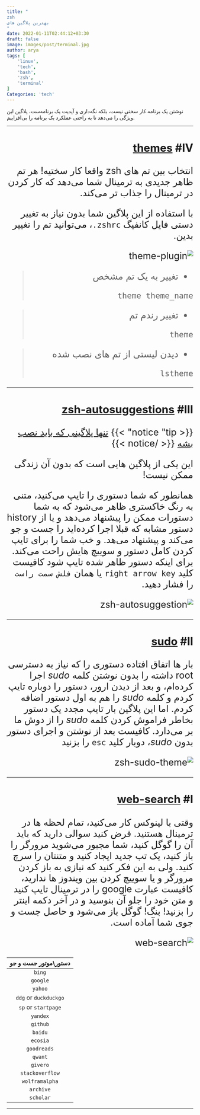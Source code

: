 ```yaml
---
title: "
zsh
بهترین پلاگین های 
"
date: 2022-01-11T02:44:12+03:30
draft: false
image: images/post/terminal.jpg
author: arya
tags: [
    'linux',
    'tech',
    'bash',
    'zsh',
    'terminal'
]
Categories: 'tech'
---
```


نوشتن یک برنامه کار سختی نیست، بلکه نگه‌داری و آپدیت یک برنامه‌ست، پلاگین این ویژگی را می‌دهد تا به راحتی عملکرد یک برنامه را بی‌افزاییم.

--- 

<div dir='rtl' style='font-size:25px'>


### [themes](https://github.com/ohmyzsh/ohmyzsh/tree/master/plugins/themes) #Ⅳ

انتخاب
بین تم های 
zsh
واقعا کار سختیه!‌ هر تم ظاهر جدیدی به ترمینال شما می‌دهد که
کار کردن در ترمینال را جذاب تر می‌کند.

با استفاده از این پلاگین شما بدون نیاز به تغییر دستی فایل کانفیگ
`zshrc.`،
می‌توانید تم را تغییر بدین.

![theme-plugin](/images/post/theme.gif)

> - تغییر به یک تم مشخص
>
>`theme theme_name`

> - تغییر رندم تم
>
> `theme`

> - دیدن لیستی از تم های نصب شده
>
> `lstheme`


---
### [zsh-autosuggestions](https://github.com/zsh-users/zsh-autosuggestions) #Ⅲ

{{< notice "tip" >}}
[تنها پلاگینی که باید نصب بشه](https://github.com/zsh-users/zsh-autosuggestions)
{{< /notice >}}

این یکی از پلاگین هایی است که بدون آن زندگی ممکن نیست!

همانطور که شما دستوری را تایپ می‌کنید، متنی به رنگ خاکستری ظاهر می‌شود که
به شما دستورات ممکن را پیشنهاد می‌دهد و یا از 
history
دستور مشابه که قبلا اجرا کرده‌اید را جست و جو می‌کند و پیشنهاد می‌هد.
و خب شما را برای تایپ کردن کامل دستور و سوییچ هایش راحت می‌کند.
برای اینکه دستور ظاهر شده تایپ شود کافیست کلید
`right arrow key`
یا همان
`فلش سمت راست`
را فشار دهید.

![zsh-autosuggestion](/images/post/zsh-autosuggestions-gif.gif)

---
### [sudo](https://github.com/ohmyzsh/ohmyzsh/tree/master/plugins/sudo) #Ⅱ

بار ها اتفاق افتاده دستوری را که نیاز به دسترسی 
root
داشته را بدون نوشتن کلمه 
*sudo*
اجرا کرده‌ام، و بعد از دیدن ارور، دستور را دوباره تایپ کردم و 
کلمه
*sudo*
را هم به اول دستور اضافه کردم.
اما این پلاگین بار تایپ مجدد یک دستور بخاطر فراموش کردن کلمه
*sudo*
را از دوش ما بر‌ می‌دارد. کافیست بعد از نوشتن و اجرای دستور بدون
*sudo*،
دوبار کلید
`esc`
را بزنید

![zsh-sudo-theme](/images/post/sudo.gif)


---
### [web-search](https://github.com/ohmyzsh/ohmyzsh/tree/master/plugins/web-search) #Ⅰ

وقتی با لینوکس کار می‌‌کنید، تمام لحظه ها در ترمینال هستنید.
فرض کنید سوالی دارید که باید آن را گوگل کنید،‌ شما مجبور می‌شوید مرورگر را باز
کنید، یک تب جدید ایجاد کنید و متنتان را سرچ کنید. ولی به این
فکر کنید که نیازی به باز کردن مرورگر و یا سوییچ کردن بین ویندوز ها ندارید،
کافیست عبارت 
google
را در ترمینال تایپ کنید و متن خود را جلو آن بنوسید و در آخر دکمه اینتر را 
بزنید!
بنگ! گوگل باز می‌شود و حاصل جست و جوی شما آماده است.

![web-search](/images/post/web-search.gif)

</div>

| دستور\موتور جست و جو  |
|:---------------------:|
| `bing`                |
| `google`              |
| `yahoo`               |
| `ddg` or `duckduckgo` |
| `sp` or `startpage`   |
| `yandex`              |
| `github`              |
| `baidu`               |
| `ecosia`              |
| `goodreads`           |
| `qwant`               |
| `givero`              |
| `stackoverflow`       |
| `wolframalpha`        |
| `archive`             |
| `scholar`             |

---